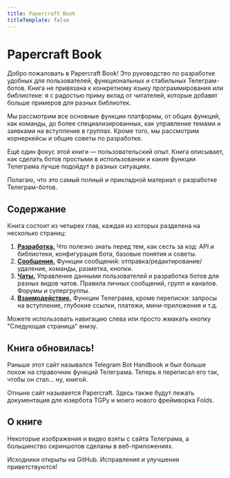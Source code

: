 ```yaml
---
title: Papercraft Book
titleTemplate: false
---
```


<script setup>
import { VPTeamMembers } from 'vitepress/theme';

const members = [
  {
    avatar: 'https://www.github.com/tm-a-t.png',
    name: 'Артём Иванов',
    title: 'Автор',
    links: [
      { icon: 'github', link: 'https://github.com/tm-a-t' },
    ]
  },
  {
    avatar: 'https://www.github.com/vanutp.png',
    name: 'Иван Филипенков',
    title: 'Эксперт',
    links: [
      { icon: 'github', link: 'https://github.com/vanutp' },
    ]
  },
]
</script>


# Papercraft Book <Badge type="info" text="в прошлом — Telegram Bot Handbook"/>

Добро пожаловать в Papercraft Book!
Это руководство по разработке удобных для пользователей, функциональных и стабильных Телеграм-ботов.
Книга не привязана к конкретному языку программирования или библиотеке:
я с радостью приму вклад от читателей, которые добавят больше примеров для разных библиотек.

Мы рассмотрим все основные функции платформы,
от общих функций, как команды, до более специализированных,
как управление темами и заявками на вступление в группах.
Кроме того, мы рассмотрим корнеркейсы и общие советы по разработке.

Ещё один фокус этой книги — пользовательский опыт.
Книга описывает, как сделать ботов простыми в использовании и какие функции Телеграма лучше подойдут 
в разных ситуациях.

Полагаю, что это самый полный и прикладной материал о разработке Телеграм-ботов.

## Содержание

Книга состоит из четырех глав, каждая из которых разделена на несколько страниц:

1. [**Разработка.**](dev/basics)
   Что полезно знать перед тем, как сесть за код: API и библиотеки, конфигурация бота, базовые понятия и советы.
2. [**Сообщения.**](messages/sending)
   Функции сообщений: отправка/редактирование/удаление, команды, разметка, кнопки.
3. [**Чаты.**](chats/users) 
   Управление данными пользователей и разработка ботов для разных видов чатов.
   Правила личных сообщений, групп и каналов. Форумы и супергруппы.
4. [**Взаимодействие.**](interaction/join-requests) 
   Функции Телеграма, кроме переписки: запросы на вступление, глубокие ссылки, платежи, мини-приложения и т.д.

Можете использовать навигацию слева или просто жмакать кнопку "Следующая страница" внизу.

## Книга обновилась!

Раньше этот сайт назывался Telegram Bot Handbook и был больше похож на справочник функций Телеграма.
Теперь я переписал его так, чтобы он стал... ну, книгой.

Отныне сайт называется Papercraft. 
Здесь также будут лежать документация для юзербота TGPy и моего нового фреймворка Folds.

## О книге

<VPTeamMembers size="small" :members="members" />

Некоторые изображения и видео взяты с сайта Телеграма, а большинство скриншотов сделаны в веб-приложениях.

Исходники открыты на GitHub. Исправления и улучшения приветствуются!
